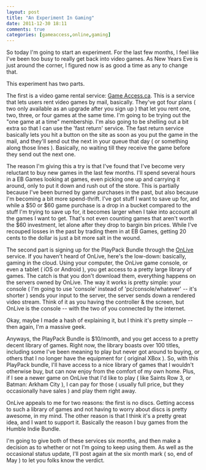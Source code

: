 ```yaml
---
layout: post
title: "An Experiment In Gaming"
date: 2011-12-30 18:11
comments: true
categories: [gameaccess,online,gaming]
---
```


So today I'm going to start an experiment. For the last few months, I feel like I've been too busy to really get back into video games. As New Years Eve is just around the corner, I figured now is as good a time as any to change that.

This experiment has two parts.

The first is a video game rental service: [Game Access.ca](http://gameaccess.ca). This is a service that lets users rent video games by mail, basically. They've got four plans ( two only available as an upgrade after you sign up ) that let you rent one, two, three, or four games at the same time. I'm going to be trying out the "one game at a time" membership. I'm also going to be shelling out a bit extra so that I can use the 'fast return' service. The fast return service basically lets you hit a button on the site as soon as you put the game in the mail, and they'll send out the next in your queue that day ( or something along those lines ). Basically, no waiting till they receive the game before they send out the next one.

The reason I'm giving this a try is that I've found that I've become very reluctant to buy new games in the last few months. I'll spend several hours in a EB Games looking at games, even picking one up and carrying it around, only to put it down and rush out of the store. This is partially because I've been burned by game purchases in the past, but also because I'm becoming a bit more spend-thrift. I've got stuff I want to save up for, and while a $50 or $60 game purchase is a drop in a bucket compared to the stuff I'm trying to save up for, it becomes larger when I take into account all the games I want to get. That's not even counting games that aren't worth the $60 investment, let alone after they drop to bargin bin prices. While I've recouped losses in the past by trading them in at EB Games, getting 20 cents to the dollar is just a bit more salt in the wound.

The second part is signing up for the PlayPack Bundle through the [OnLive](http://onlive.com) service. If you haven't heard of OnLive, here's the low-down: basically, gaming in the cloud. Using your computer, the OnLive game console, or even a tablet ( iOS or Android ), you get access to a pretty large library of games. The catch is that you don't download them, everything happens on the servers owned by OnLive. The way it works is pretty simple: your console ( I'm going to use 'console' instead of 'pc/console/whatever' -- it's shorter ) sends your input to the server, the server sends down a rendered video stream. Think of it as you having the controller & the  screen, but OnLive is the console -- with the two of you connected by the internet.

Okay, maybe I made a hash of explaining it, but I think it's pretty simple -- then again, I'm a massive geek.

Anyways, the PlayPack Bundle is $10/month, and you get access to a pretty decent library  of games. Right now, the library boasts over 100 titles, including some I've been meaning to play but never got around to buying, or others that I no longer have the equipment for ( original XBox ). So, with this PlayPack bundle, I'll have access to a nice library of games that I wouldn't otherwise buy, but can now enjoy from the comfort of my own home. Plus, if I see a newer game on OnLive that I'd like to play ( like Saints Row 3, or Batman: Arkham City ), I can pay for those ( usually full price, but they occasionally have sales ) and play them right away.

OnLive appeals to me for two reasons: the first is no discs. Getting access to such a library of games and not having to worry about discs is pretty awesome, in my mind. The other reason is that I think it's a pretty great idea, and I want to support it. Basically the reason I buy games from the Humble Indie Bundle.

I'm going to give both of these services six months, and then make a decision as to whether or not I'm going to keep using them. As well as the occasional status update, I'll post again at the six month mark ( so, end of May ) to let you folks know the verdict.
